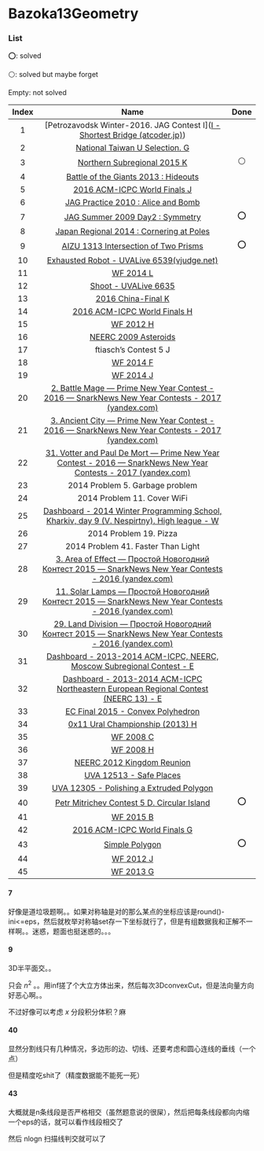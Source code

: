 # Bazoka13Geometry

### List

⭕: solved

⚪: solved but maybe forget

Empty: not solved

| Index |                             Name                             | Done |
| :---: | :----------------------------------------------------------: | :--: |
|   1   | [Petrozavodsk Winter-2016. JAG Contest I]([I - Shortest Bridge (atcoder.jp)](https://atcoder.jp/contests/jag2015autumn/tasks/icpc2015autumn_i)) |      |
|   2   | [National Taiwan U Selection. G](http://opentrains.snarknews.info/~ejudge/team.cgi?contest_id=006282) |      |
|   3   | [Northern Subregional 2015 K](https://codeforces.ml/gym/100801) |  ⚪   |
|   4   | [Battle of the Giants 2013 : Hideouts](http://opentrains.snarknews.info/~ejudge/team.cgi?contest_id=010229) |      |
|   5   | [2016 ACM-ICPC World Finals J](https://codeforces.ml/gym/101242) |      |
|   6   | [JAG Practice 2010 : Alice and Bomb](https://judge.u-aizu.ac.jp/onlinejudge/description.jsp?id=2246) |      |
|   7   | [JAG Summer 2009 Day2 : Symmetry](https://judge.u-aizu.ac.jp/onlinejudge/description.jsp?id=2159) |  ⭕   |
|   8   | [Japan Regional 2014 : Cornering at Poles](https://judge.u-aizu.ac.jp/onlinejudge/description.jsp?id=1352) |      |
|   9   | [AIZU 1313 Intersection of Two Prisms](https://judge.u-aizu.ac.jp/onlinejudge/description.jsp?id=1313) |  ⭕   |
|  10   | [Exhausted Robot - UVALive 6539(vjudge.net)](https://vjudge.net/problem/UVALive-6539) |      |
|  11   |        [WF 2014 L](https://codeforces.ml/gym/101221)         |      |
|  12   | [Shoot - UVALive 6635 ](https://vjudge.net/problem/UVALive-6635) |      |
|  13   |   [2016 China-Final K](https://codeforces.com/gym/101206)    |      |
|  14   | [2016 ACM-ICPC World Finals H](https://codeforces.ml/gym/101242) |      |
|  15   |        [WF 2012 H](https://codeforces.ml/gym/101205)         |      |
|  16   |   [NEERC 2009 Asteroids](https://codeforces.ml/gym/101308)   |      |
|  17   |                    ftiasch’s Contest 5 J                     |      |
|  18   |        [WF 2014 F](https://codeforces.ml/gym/101221)         |      |
|  19   |        [WF 2014 J](https://codeforces.ml/gym/101221)         |      |
|  20   | [2. Battle Mage — Prime New Year Contest - 2016 — SnarkNews New Year Contests - 2017 (yandex.com)](https://contest.yandex.com/newyear2017/contest/3641/problems/?nc=PE3Ieaty) |      |
|  21   | [3. Ancient City — Prime New Year Contest - 2016 — SnarkNews New Year Contests - 2017 (yandex.com)](https://contest.yandex.com/newyear2017/contest/3641/problems/3/) |      |
|  22   | [31. Votter and Paul De Mort — Prime New Year Contest - 2016 — SnarkNews New Year Contests - 2017 (yandex.com)](https://contest.yandex.com/newyear2017/contest/3641/problems/31/) |      |
|  23   |               2014 Problem 5. Garbage problem                |      |
|  24   |                 2014 Problem 11. Cover WiFi                  |      |
|  25   | [Dashboard - 2014 Winter Programming School, Kharkiv, day 9 (V. Nespirtny). High league - W](https://codeforces.com/gym/100385) |      |
|  26   |                    2014 Problem 19. Pizza                    |      |
|  27   |              2014 Problem 41. Faster Than Light              |      |
|  28   | [3. Area of Effect — Простой Новогодний Контест 2015 — SnarkNews New Year Contests - 2016 (yandex.com)](https://contest.yandex.com/newyear2016/contest/1985/problems/3/) |      |
|  29   | [11. Solar Lamps — Простой Новогодний Контест 2015 — SnarkNews New Year Contests - 2016 (yandex.com)](https://contest.yandex.com/newyear2016/contest/1985/problems/11/) |      |
|  30   | [29. Land Division — Простой Новогодний Контест 2015 — SnarkNews New Year Contests - 2016 (yandex.com)](https://contest.yandex.com/newyear2016/contest/1985/problems/29/) |      |
|  31   | [Dashboard - 2013-2014 ACM-ICPC, NEERC, Moscow Subregional Contest - E](https://codeforces.com/gym/100257) |      |
|  32   | [Dashboard - 2013-2014 ACM-ICPC Northeastern European Regional Contest (NEERC 13) - E](https://codeforces.com/gym/100307) |      |
|  33   | [EC Final 2015 - Convex Polyhedron](https://vjudge.net/contest/348213#problem/K) |      |
|  34   | [0x11 Ural Championship (2013) H](https://acm.timus.ru/problem.aspx?space=1&num=1978) |      |
|  35   |        [WF 2008 C](https://vjudge.net/contest/111395)        |      |
|  36   |        [WF 2008 H](https://vjudge.net/contest/111395)        |      |
|  37   | [NEERC 2012 Kingdom Reunion](https://codeforces.ml/gym/100134) |      |
|  38   | [UVA 12513 - Safe Places](https://onlinejudge.org/index.php?option=com_onlinejudge&Itemid=8&page=show_problem&problem=3958) |      |
|  39   | [UVA 12305 - Polishing a Extruded Polygon](https://onlinejudge.org/index.php?option=com_onlinejudge&Itemid=8&page=show_problem&problem=3727) |      |
|  40   | [Petr Mitrichev Contest 5 D. Circular Island](https://codeforces.ml/gym/101370) |  ⭕  |
|  41   |        [WF 2015 B](https://codeforces.ml/gym/101239)         |      |
|  42   | [2016 ACM-ICPC World Finals G](https://codeforces.ml/gym/101242) |      |
|  43   |      [Simple Polygon](https://codeforces.ml/gym/100486)      |  ⭕   |
|  44   |        [WF 2012 J](https://codeforces.ml/gym/101205)         |      |
|  45   |        [WF 2013 G](https://codeforces.ml/gym/101208)         |      |

#### 7

好像是道垃圾题啊。。如果对称轴是对的那么某点的坐标应该是round()-ini<=eps，然后就枚举对称轴set存一下坐标就行了，但是有组数据我和正解不一样啊。。迷惑，题面也挺迷惑的。。。

#### 9

3D半平面交。。

只会 $n^2$ 。。用inf搓了个大立方体出来，然后每次3DconvexCut，但是法向量方向好恶心啊。。

不过好像可以考虑 $x$ 分段积分体积？麻

#### 40

显然分割线只有几种情况，多边形的边、切线、还要考虑和圆心连线的垂线（一个点）

但是精度吃shit了（精度数据能不能死一死）

#### 43

大概就是n条线段是否严格相交（虽然题意说的很屎），然后把每条线段都向内缩一个eps的话，就可以看作线段相交了

然后 nlogn 扫描线判交就可以了
